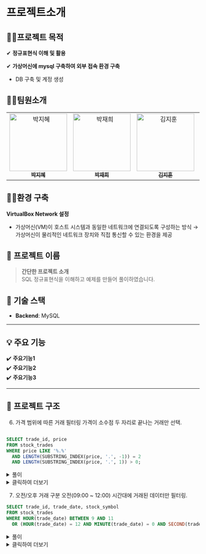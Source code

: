 # 프로젝트소개
## 🤸‍♂️프로젝트 목적
✔ **정규표현식 이해 및 활용**

✔ **가상머신에 mysql 구축하여 외부 접속 환경 구축**
  + DB 구축 및 계정 생성


## 🤸‍♂️팀원소개
<table>
  <tbody>
    <tr>
      <td align="center">
        <a href="https://github.com/parkjhhh">
          <img src="https://avatars.githubusercontent.com/u/153366521?v=4" width="150px;" alt="박지혜"/>
          <br /><sub><b> 박지혜 </b></sub>
        </a>
        <br />
      </td>
      <td align="center">
        <a href="https://github.com/JaeHee-devSpace">
          <img src="https://avatars.githubusercontent.com/u/193316939?v=4" width="150px;" alt="박재희"/>
          <br /><sub><b> 박재희 </b></sub>
        </a>
        <br />
      </td>
      <td align="center">
        <a href="https://github.com/wild-turkey">
          <img src="https://github.com/user-attachments/assets/0596f1ff-ab90-49f0-9dd4-c306c63a397b" width="150px;" alt="김지훈"/>
          <br /><sub><b> 김지훈 </b></sub>
        </a>
        <br />
      </td>
      <td align="center">
        <a href="https://github.com/riyeong0916">
          <img src="https://avatars.githubusercontent.com/u/193798531?v=4" width="150px;" alt="김리영"/>
          <br /><sub><b> 김리영 </b></sub>
        </a>
        <br />
      </td>
    </tr>
  </tbody>
</table>

## 🤸‍♂환경 구축
**VirtualBox Network 설정**
+ 가상머신(VM)이 호스트 시스템과 동일한 네트워크에 연결되도록 구성하는 방식 → 가상머신이 물리적인 네트워크 장치와 직접 통신할 수 있는 환경을 제공



## 🚀 프로젝트 이름

> **간단한 프로젝트 소개**  
> SQL 정규표현식을 이해하고 예제를 만들어 풀이하였습니다. 


## 🚀 기술 스택

- **Backend**: MySQL

---

## 💡 주요 기능

✔️ **주요기능1**  
✔️ **주요기능2**  
✔️ **주요기능3**   

---

## 📂 프로젝트 구조

6. 가격 범위에 따른 거래 필터링
   가격이 소수점 두 자리로 끝나는 거래만 선택.

```sql

SELECT trade_id, price
FROM stock_trades
WHERE price LIKE '%.%'
  AND LENGTH(SUBSTRING_INDEX(price, '.', -1)) = 2
  AND LENGTH(SUBSTRING_INDEX(price, '.', 1)) > 0;
```

<details>
  <summary>풀이</summary>

```sql
SELECT trade_id, price
FROM stock_trades
WHERE price REGEXP '^[0-9]+\\.[0-9]{2}$';
```

  
 **REGEXP** : 정규표현식을 활용한 문자열 검색을 필터링 가능하게 하는 조건문
   

**^** : 문자열 시작

**[0-9]+**: 0부터 9까지의 문자열을 반환한다. 뒤에 +를 붙여서 한번 이상 반복하는 연속적인 문자열을 전부 반환한다.

**\\.** : 소수점을 그대로 반환한다.

**[0-9]{2}** : 0부터 9까지의 문자열을 {2}를 사용해 2개만 반환한다.

**$** : 문자열의 끝을 의미한다.

![image_1](https://github.com/user-attachments/assets/95bcafb3-07b9-4ec3-8519-10b0a8d8a224)
![image_2](https://github.com/user-attachments/assets/78530c4e-813e-42b0-85df-35708ddbfe80)



</details>














<details>
  <summary>클릭하여 더보기</summary>
  
  여기에 토글할 내용이 들어갑니다.
  
  예시:
  - 항목 1
  - 항목 2
  - 항목 3
  
</details>


7. 오전/오후 거래 구분
   오전(09:00 ~ 12:00) 시간대에 거래된 데이터만 필터링.

```sql
SELECT trade_id, trade_date, stock_symbol
FROM stock_trades
WHERE HOUR(trade_date) BETWEEN 9 AND 11
  OR (HOUR(trade_date) = 12 AND MINUTE(trade_date) = 0 AND SECOND(trade_date) = 0);
```

<details>
  <summary>풀이</summary>

```sql
SELECT trade_id, trade_date, stock_symbol
FROM stock_trades
WHERE trade_date REGEXP ' (09|1[0-1]):[0-5][0-9]:[0-5][0-9]$'
  OR trade_date REGEXP ' 12:00:00$';
```

  
 **REGEXP** : 정규표현식을 활용한 문자열 검색을 필터링 가능하게 하는 조건문

   

**[0-N]**: 0부터 N까지의 문자열을 반환한다.

**$** : 문자열의 끝을 의미한다. 

오전 시간대는 00:00:00 부터 12:00:00 까지 이다. 따라서 hh부분은(09|1[0-1])를 이용해 9시부터 11시까지를, mm 부분은 [0-5][0-9]를 이용해 00분부터 59까지를 ss부분은 00초부터 59초까지를 출력하고, 여기서 추가로 12:00:00까지 필터링하도록 한다.

![image](https://github.com/user-attachments/assets/720170bd-64e0-45ee-a5d3-bfdbd62637c9)
![image2](https://github.com/user-attachments/assets/7ba67f37-7d48-4a2f-827f-f57cfe0992b0)




</details>














<details>
  <summary>클릭하여 더보기</summary>
  
  여기에 토글할 내용이 들어갑니다.
  
  예시:
  - 항목 1
  - 항목 2
  - 항목 3
  
</details>
